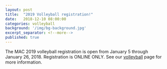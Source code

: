 ```yaml
---
layout: post
title:  "2019 Volleyball registration!"
date:   2018-12-10 08:00:00
categories: volleyball
background: '/img/bg-background.jpg'
excerpt_separator: <!--more-->
published: true
---
```

The MAC 2019 volleyball registration is open from January 5 through January 26, 2018.
Registration is ONLINE ONLY. See our [volleyball](/volleyball) page for more information.